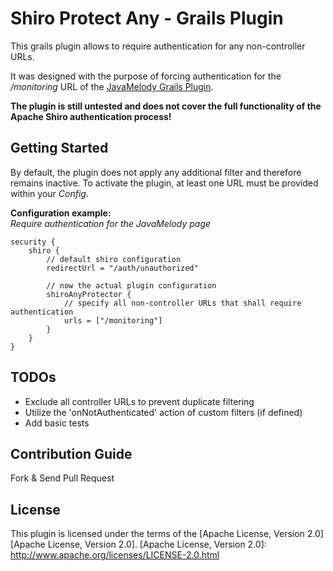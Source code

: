 Shiro Protect Any - Grails Plugin
===

This grails plugin allows to require authentication for any non-controller URLs.

It was designed with the purpose of forcing authentication for the */monitoring* URL of the [JavaMelody Grails Plugin](http://grails.org/plugin/grails-melody).

**The plugin is still untested and does not cover the full functionality of the Apache Shiro authentication process!**

Getting Started
---
By default, the plugin does not apply any additional filter and therefore remains inactive.
To activate the plugin, at least one URL must be provided within your _Config_.

**Configuration example:**  
_Require authentication for the JavaMelody page_

	security {
		shiro {
			// default shiro configuration
			redirectUrl = "/auth/unauthorized"
			
			// now the actual plugin configuration
			shiroAnyProtector {
		    	// specify all non-controller URLs that shall require authentication
    			urls = ["/monitoring"]
			}
		}
	}


TODOs
---
* Exclude all controller URLs to prevent duplicate filtering
* Utilize the 'onNotAuthenticated' action of custom filters (if defined)
* Add basic tests

Contribution Guide
---
Fork & Send Pull Request

License
---

This plugin is licensed under the terms of the [Apache License, Version 2.0][Apache License, Version 2.0].
[Apache License, Version 2.0]: http://www.apache.org/licenses/LICENSE-2.0.html